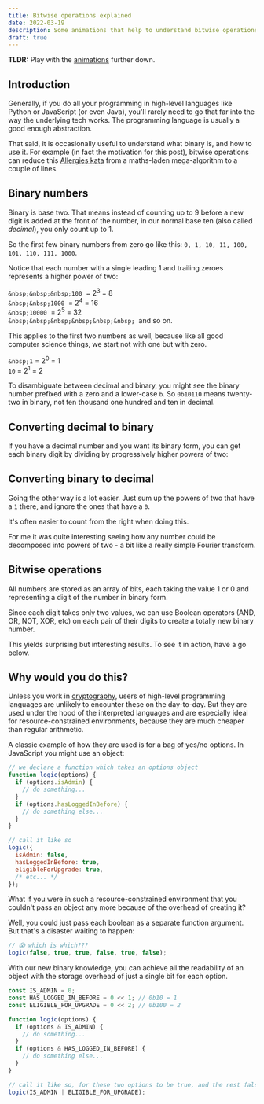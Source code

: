 ```yaml
---
title: Bitwise operations explained
date: 2022-03-19
description: Some animations that help to understand bitwise operations.
draft: true
---
```


<script>
  import BitwiseOperation from '$lib/blog/bitwise-operations-explained/BitwiseOperation.svelte';
  import BinaryToDecimal from '$lib/blog/bitwise-operations-explained/BinaryToDecimal.svelte';
import DecimalToBinary from '$lib/blog/bitwise-operations-explained/DecimalToBinary.svelte';

</script>

**TLDR:** Play with the [animations](#animation) further down.

## Introduction

Generally, if you do all your programming in high-level languages like Python or JavaScript (or even Java), you'll rarely need to go that far into the way the underlying tech works. The programming language is usually a good enough abstraction.

That said, it is occasionally useful to understand what binary is, and how to use it. For example (in fact the motivation for this post), bitwise operations can reduce this [Allergies kata](https://www.codewars.com/kata/58be35e9e36224a33f000023/python) from a maths-laden mega-algorithm to a couple of lines.

## Binary numbers

Binary is base two. That means instead of counting up to 9 before a new digit is added at the front of the number, in our normal base ten (also called _decimal_), you only count up to 1.

So the first few binary numbers from zero go like this: `0, 1, 10, 11, 100, 101, 110, 111, 1000`.

Notice that each number with a single leading 1 and trailing zeroes represents a higher power of two:

`&nbsp;&nbsp;&nbsp;100`&nbsp; = 2<sup>3</sup> = 8<br/>
`&nbsp;&nbsp;1000`&nbsp; = 2<sup>4</sup> = 16<br/>
`&nbsp;10000`&nbsp; = 2<sup>5</sup> = 32<br/>
`&nbsp;&nbsp;&nbsp;&nbsp;&nbsp;&nbsp;`&nbsp; and so on.

This applies to the first two numbers as well, because like all good computer science things, we start not with one but with zero.

`&nbsp;1` = 2<sup>0</sup> = 1<br/>
`10` = 2<sup>1</sup> = 2

To disambiguate between decimal and binary, you might see the binary number prefixed with a zero and a lower-case `b`. So `0b10110` means twenty-two in binary, not ten thousand one hundred and ten in decimal.

<a id="animation"></a>

## Converting decimal to binary


If you have a decimal number and you want its binary form, you can get each binary digit by dividing by progressively higher powers of two:

<div class="blog-widget">
  <DecimalToBinary/>
</div>

## Converting binary to decimal

Going the other way is a lot easier. Just sum up the powers of two that have a `1` there, and ignore the ones that have a `0`.

It's often easier to count from the right when doing this.

<div class="blog-widget">
  <BinaryToDecimal/>
</div>

For me it was quite interesting seeing how any number could be decomposed into powers of two - a bit like a really simple Fourier transform.

## Bitwise operations

All numbers are stored as an array of bits, each taking the value 1 or 0 and representing a digit of the number in binary form.

Since each digit takes only two values, we can use Boolean operators (AND, OR, NOT, XOR, etc) on each pair of their digits to create a totally new binary number.

This yields surprising but interesting results. To see it in action, have a go below.

<div class="blog-widget">
  <BitwiseOperation/>
</div>

## Why would you do this?

Unless you work in [cryptography](https://en.wikipedia.org/wiki/XOR_cipher), users of high-level programming languages are unlikely to encounter these on the day-to-day. But they are used under the hood of the interpreted languages and are especially ideal for resource-constrained environments, because they are much cheaper than regular arithmetic.

A classic example of how they are used is for a bag of yes/no options. In JavaScript you might use an object:

```javascript
// we declare a function which takes an options object
function logic(options) {
  if (options.isAdmin) {
    // do something...
  }
  if (options.hasLoggedInBefore) {
    // do something else...
  }
}

// call it like so
logic({ 
  isAdmin: false,
  hasLoggedInBefore: true,
  eligibleForUpgrade: true,
  /* etc... */ 
});
```

What if you were in such a resource-constrained environment that you couldn't pass an object any more because of the overhead of creating it?

Well, you could just pass each boolean as a separate function argument. But that's a disaster waiting to happen:

```javascript
// 😱 which is which???
logic(false, true, true, false, true, false); 
```

With our new binary knowledge, you can achieve all the readability of an object with the storage overhead of just a single bit for each option.

```javascript
const IS_ADMIN = 0;
const HAS_LOGGED_IN_BEFORE = 0 << 1; // 0b10 = 1
const ELIGIBLE_FOR_UPGRADE = 0 << 2; // 0b100 = 2

function logic(options) {
  if (options & IS_ADMIN) {
    // do something...
  }
  if (options & HAS_LOGGED_IN_BEFORE) {
    // do something else...
  }
}

// call it like so, for these two options to be true, and the rest false
logic(IS_ADMIN | ELIGIBLE_FOR_UPGRADE);
```
